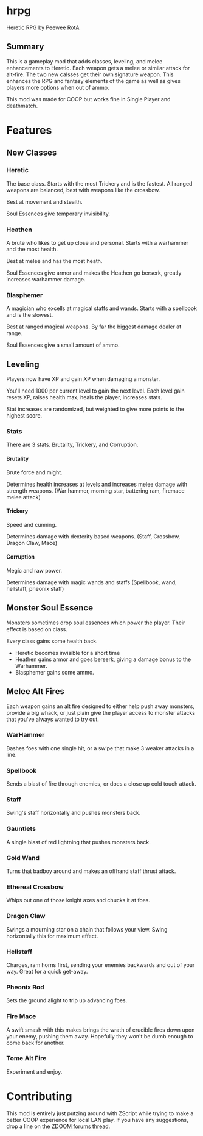 # hrpg
Heretic RPG by Peewee RotA

## Summary
This is a gameplay mod that adds classes, leveling, and melee enhancements to Heretic. Each weapon gets a melee or similar attack for alt-fire. The two new calsses get their own signature weapon. This enhances the RPG and fantasy elements of the game as well as gives players more options when out of ammo.

This mod was made for COOP but works fine in Single Player and deathmatch.

# Features

## New Classes

### Heretic
The base class. Starts with the most Trickery and is the fastest. All ranged weapons are balanced, best with weapons like the crossbow.

Best at movement and stealth.

Soul Essences give temporary invisibility.

### Heathen
A brute who likes to get up close and personal. Starts with a warhammer and the most health.

Best at melee and has the most heath.

Soul Essences give armor and makes the Heathen go berserk, greatly increases warhammer damage.

### Blasphemer
A magician who excells at magical staffs and wands. Starts with a spellbook and is the slowest.

Best at ranged magical weapons. By far the biggest damage dealer at range.

Soul Essences give a small amount of ammo.

## Leveling
Players now have XP and gain XP when damaging a monster.

You'll need 1000 per current level to gain the next level. Each level gain resets XP, raises health max, heals the player, increases stats.

Stat increases are randomized, but weighted to give more points to the highest score.

### Stats
There are 3 stats. Brutality, Trickery, and Corruption.

#### Brutality
Brute force and might.

Determines health increases at levels and increases melee damage with strength weapons. (War hammer, morning star, battering ram, firemace melee attack)

#### Trickery
Speed and cunning.

Determines damage with dexterity based weapons. (Staff, Crossbow, Dragon Claw, Mace)

#### Corruption
Megic and raw power.

Determines damage with magic wands and staffs (Spellbook, wand, hellstaff, pheonix staff)

## Monster Soul Essence
Monsters sometimes drop soul essences which power the player. Their effect is based on class.

Every class gains some health back.

- Heretic becomes invisible for a short time
- Heathen gains armor and goes berserk, giving a damage bonus to the Warhammer.
- Blasphemer gains some ammo.

## Melee Alt Fires
Each weapon gains an alt fire designed to either help push away monsters, provide a big whack, or just plain give the player access to monster attacks that you've always wanted to try out.

### WarHammer
Bashes foes with one single hit, or a swipe that make 3 weaker attacks in a line.

### Spellbook
Sends a blast of fire through enemies, or does a close up cold touch attack.

### Staff
Swing's staff horizontally and pushes monsters back.

### Gauntlets
A single blast of red lightning that pushes monsters back.

### Gold Wand
Turns that badboy around and makes an offhand staff thrust attack.

### Ethereal Crossbow
Whips out one of those knight axes and chucks it at foes.

### Dragon Claw
Swings a mourning star on a chain that follows your view. Swing horizontally this for maximum effect.

### Hellstaff
Charges, ram horns first, sending your enemies backwards and out of your way. Great for a quick get-away.

### Pheonix Rod
Sets the ground alight to trip up advancing foes.

### Fire Mace
A swift smash with this makes brings the wrath of crucible fires down upon your enemy, pushing them away. Hopefully they won't be dumb enough to come back for another.

### Tome Alt Fire
Experiment and enjoy.

# Contributing

This mod is entirely just putzing around with ZScript while trying to make a better COOP experience for local LAN play. If you have any suggestions, drop a line on the [ZDOOM forums thread](https://forum.zdoom.org/viewtopic.php?f=43&t=72263).
